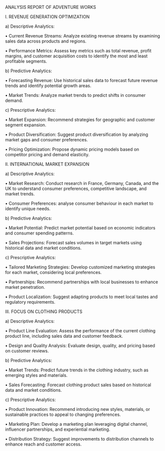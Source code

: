 ANALYSIS REPORT OF ADVENTURE WORKS

Ⅰ. REVENUE GENERATION OPTIMIZATION 

a) Descriptive Analytics: 

• Current Revenue Streams: Analyze existing revenue streams by examining sales data 
across products and regions. 

• Performance Metrics: Assess key metrics such as total revenue, profit margins, and 
customer acquisition costs to identify the most and least profitable segments. 

b) Predictive Analytics: 

• Forecasting Revenue: Use historical sales data to forecast future revenue trends and 
identify potential growth areas. 

• Market Trends: Analyze market trends to predict shifts in consumer demand. 

c) Prescriptive Analytics: 

• Market Expansion: Recommend strategies for geographic and customer segment 
expansion. 

• Product Diversification: Suggest product diversification by analyzing market gaps 
and consumer preferences.

• Pricing Optimization: Propose dynamic pricing models based on competitor pricing 
and demand elasticity. 

Ⅱ. INTERNATIONAL MARKET EXPANSION 

a) Descriptive Analytics: 

• Market Research: Conduct research in France, Germany, Canada, and the UK to 
understand consumer preferences, competitive landscape, and market trends. 

• Consumer Preferences: analyse consumer behaviour in each market to identify unique 
needs.

b) Predictive Analytics: 

• Market Potential: Predict market potential based on economic indicators and 
consumer spending patterns. 

• Sales Projections: Forecast sales volumes in target markets using historical data and 
market conditions. 

c) Prescriptive Analytics: 

• Tailored Marketing Strategies: Develop customized marketing strategies for each 
market, considering local preferences. 

• Partnerships: Recommend partnerships with local businesses to enhance market 
penetration. 

• Product Localization: Suggest adapting products to meet local tastes and regulatory 
requirements. 

Ⅲ. FOCUS ON CLOTHING PRODUCTS 

a) Descriptive Analytics: 

• Product Line Evaluation: Assess the performance of the current clothing product line, 
including sales data and customer feedback. 

• Design and Quality Analysis: Evaluate design, quality, and pricing based on customer 
reviews. 

b) Predictive Analytics: 

• Market Trends: Predict future trends in the clothing industry, such as emerging styles 
and materials. 

• Sales Forecasting: Forecast clothing product sales based on historical data and market 
conditions. 

c) Prescriptive Analytics: 

• Product Innovation: Recommend introducing new styles, materials, or sustainable 
practices to appeal to changing preferences. 

• Marketing Plan: Develop a marketing plan leveraging digital channel, influencer 
partnerships, and experiential marketing. 

• Distribution Strategy: Suggest improvements to distribution channels to enhance 
reach and customer access.
